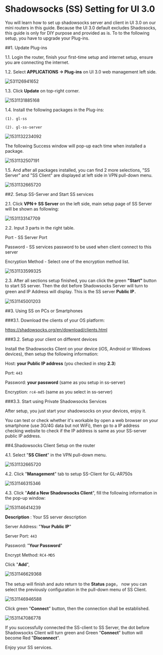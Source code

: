 # Shadowsocks (SS) Setting for UI 3.0
You will learn how to set up shadowsocks server and client in UI 3.0 on our mini routers in this guide. Because the UI 3.0 default excludes Shadosocks, this guide is only for DIY purpose and provided as is. To to the following setup, you have to upgrade your Plug-ins. 

##1. Update Plug-ins

1.1. Login the router, finish your first-time setup and internet setup, ensure you are connecting the internet.

1.2. Select **APPLICATIONS -> Plug-ins** on UI 3.0 web management left side.

![531126941652](https://static.gl-inet.com/docs/en/3/app/ss/ssupdate3.png)

1.3. Click **Update** on top-right corner. 

![1531131885168](https://static.gl-inet.com/docs/en/3/app/ss/updateapp2.png)

1.4. Install the following packages in the Plug-ins:

	(1). gl-ss
	
	(2). gl-ss-server

![1531132234092](https://static.gl-inet.com/docs/en/3/app/ss/ssapp1.png)

The following Success window will pop-up each time when installed a package. 

![1531132507191](https://static.gl-inet.com/docs/en/3/app/ss/successinstall.png)

1.5. And after all packages installed, you can find 2 more selections, "SS Server" and "SS Client" are displayed at left side in VPN pull-down menu. 

![1531132665720](https://static.gl-inet.com/docs/en/3/app/ss/ss-ui.png)

##*2*. Setup SS-Server and Start SS services

2.1. Click **VPN-> SS Server** on the left side, main setup page of SS Server will be shown as following: 

![1531133147709](https://static.gl-inet.com/docs/en/3/app/ss/SSstart1.png)

2.2. Input 3 parts in the right table. 

Port - SS Server Port

Password - SS services password to be used when client connect to this server

Encryption Method - Select one of the encryption method list. 

![1531133599325](https://static.gl-inet.com/docs/en/3/app/ss/Encryption.png)

2.3. After all sections setup finished, you can click the green **"Start"**  button to start SS server.  Then the dot before Shadowsocks Server will turn to green and IP Address will display.  This is the SS server **Public IP**．

![1531145001203](https://static.gl-inet.com/docs/en/3/app/ss/SSserverstart.png)



##3. Using SS on PCs or Smartphones

###3.1. Download the clients of your OS platform:

https://shadowsocks.org/en/download/clients.html

###3.2. Setup your client on different devices

Install the Shadowsocks Client on your device (iOS, Android or Windows devices), then setup the following information:

Host: **your Public IP address** (you checked in step **2.3**)

Port: `443`

Password: **your password** (same as you setup in ss-server)

Encryption: `rc4-md5` (same as you select in ss-server)

###3.3. Start using Private Shadowsocks Services

After setup, you just start your shadowsocks on your devices, enjoy it. 

You can test or check whether it's workable by open a web browser on your smartphone (use 3G/4G data but not WiFi), then go to a IP address checking website to check if the IP address is same as your SS-server public IP address. 

##4.Shadowsocks Client Setup on the router

4.1. Select "**SS Client**" in the VPN pull-down menu.

 ![1531132665720](https://static.gl-inet.com/docs/en/3/app/ss/ss-ui.png)

4.2. Click "**Management**" tab to setup SS-Client for GL-AR750s

![1531146315346](https://static.gl-inet.com/docs/en/3/app/ss/SSclient1.png)

 

4.3. Click "**Add a New Shadowsocks Client**", fill the following information in the pop-up window:

![1531146414239](https://static.gl-inet.com/docs/en/3/app/ss/SSclient2.png) 

**Description** : Your SS server description 

Server Address: "**Your Public IP**"

Server Port: `443`

Password: "**Your Password**"

Encrypt Method: `RC4-MD5`

Click "**Add**", 

![1531146629368](https://static.gl-inet.com/docs/en/3/app/ss/SSclient3.png)



The setup will finish and auto return to the **Status** page， now you can select the previously configuration in the pull-down menu of SS Client. 

![1531146946588](https://static.gl-inet.com/docs/en/3/app/ss/SSclient4.png)

Click green "**Connect**" button, then the connection shall be established. 

![1531147086778](https://static.gl-inet.com/docs/en/3/app/ss/SSclient5.png)

If you successfully connected the SS-client to SS Server, the dot before Shadowsocks Client will turn green and Green "**Connect**" button will become Red "**Disconnect**".

Enjoy your SS services. 

